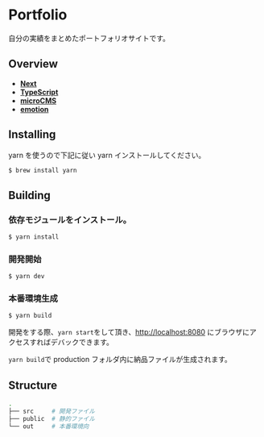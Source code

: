 # Portfolio

自分の実績をまとめたポートフォリオサイトです。

## Overview

- [**Next**](https://nextjs.org/)
- [**TypeScript**](https://github.com/microsoft/TypeScript)
- [**microCMS**](https://microcms.io/)
- [**emotion**](https://emotion.sh/docs/introduction)

## Installing

yarn を使うので下記に従い yarn インストールしてください。

```bash
$ brew install yarn
```

## Building

### 依存モジュールをインストール。

```bash
$ yarn install
```

### 開発開始

```bash
$ yarn dev
```

### 本番環境生成

```bash
$ yarn build
```

開発をする際、`yarn start`をして頂き、[http://localhost:8080](http://localhost:8080) にブラウザにアクセスすればデバックできます。

`yarn build`で production フォルダ内に納品ファイルが生成されます。

## Structure

```bash
.
├── src     # 開発ファイル
├── public  # 静的ファイル
└── out     # 本番環境向
```
